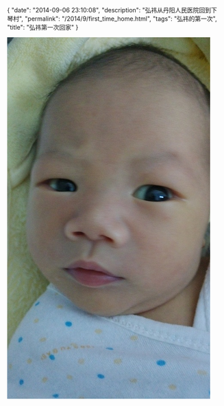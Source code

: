 {
  "date": "2014-09-06 23:10:08",
  "description": "弘祎从丹阳人民医院回到下琴村",
  "permalink": "/2014/9/first_time_home.html",
  "tags": "弘祎的第一次",
  "title": "弘祎第一次回家"
}

![](/image/2014-9-5-16-10-37.jpg)